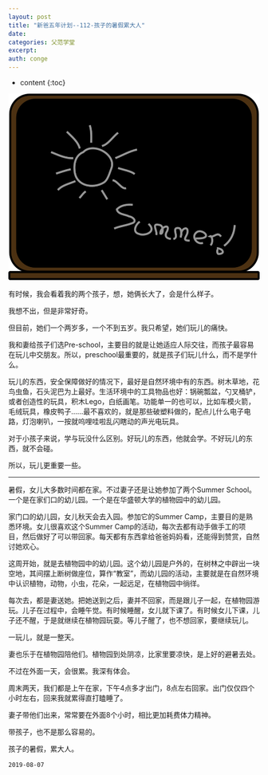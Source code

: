 ```yaml
---
layout: post
title: "新爸五年计划--112-孩子的暑假累大人"
date:
categories: 父范学堂
excerpt:
auth: conge
---
```

* content
{:toc}

![ ](/assets/images/父范学堂/118382-40f54cfa754c49c9.png)

有时候，我会看着我的两个孩子，想，她俩长大了，会是什么样子。

我想不出，但是非常好奇。

但目前，她们一个两岁多，一个不到五岁。我只希望，她们玩儿的痛快。

我和妻给孩子们选Pre-school，主要目的就是让她适应人际交往，而孩子最容易在玩儿中交朋友。所以，preschool最重要的，就是孩子们玩儿什么，而不是学什么。

玩儿的东西，安全保障做好的情况下，最好是自然环境中有的东西。树木草地，花鸟虫鱼，石头泥巴为上最好。生活环境中的工具物品也好：锅碗瓢盆，勺叉桶铲，或者创造性的玩具，积木Lego，白纸画笔。功能单一的也可以，比如车模火箭，毛绒玩具，橡皮鸭子……最不喜欢的，就是那些破塑料做的，配点儿什么电子电路，灯泡喇叭，一按就呜哩哇啦乱闪瞎动的声光电玩具。

对于小孩子来说，学与玩没什么区别。好玩儿的东西，他就会学。不好玩儿的东西，就不会碰。

所以，玩儿更重要一些。

----

暑假，女儿大多数时间都在家。不过妻子还是让她参加了两个Summer School。一个是在家们口的幼儿园。一个是在华盛顿大学的植物园中的幼儿园。

家门口的幼儿园，女儿秋天会去入园。参加它的Summer Camp，主要目的是熟悉环境。女儿很喜欢这个Summer Camp的活动，每次去都有动手做手工的项目，然后做好了可以带回家。每天都有东西拿给爸爸妈妈看，还能得到赞赏，自然讨她欢心。

这周开始，就是去植物园中的幼儿园。这个幼儿园是户外的，在树林之中辟出一块空地，其间摆上断树做座位，算作“教室”，而幼儿园的活动，主要就是在自然环境中认识植物，动物，小虫，花朵，一起远足，在植物园中徜徉。

每次去，都是妻送她。把她送到之后，妻并不回家，而是跟儿子一起，在植物园游玩。儿子在过程中，会睡午觉。有时候睡醒，女儿就下课了。有时候女儿下课，儿子还不醒，于是就继续在植物园玩耍。等儿子醒了，也不想回家，要继续玩儿。

一玩儿，就是一整天。

妻也乐于在植物园陪他们。植物园到处阴凉，比家里要凉快，是上好的避暑去处。

不过在外面一天，会很累。我深有体会。

周末两天，我们都是上午在家，下午4点多才出门，8点左右回家。出门仅仅四个小时左右，回来我就累得直打瞌睡了。

妻子带他们出来，常常要在外面8个小时，相比更加耗费体力精神。

带孩子，也不是那么容易的。

孩子的暑假，累大人。


```
2019-08-07
```
